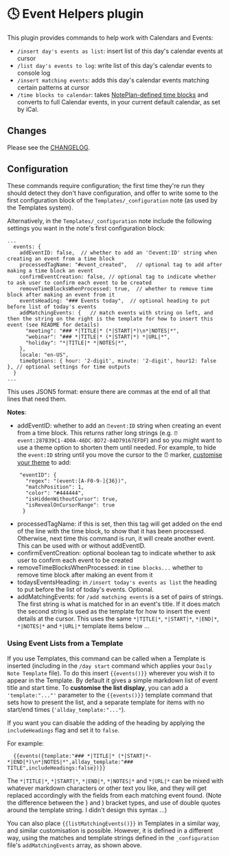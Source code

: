 # 🕓 Event Helpers plugin
This plugin provides commands to help work with Calendars and Events:

- `/insert day's events as list`: insert list of this day's calendar events at cursor
- `/list day's events to log`: write list of this day's calendar events to console log
- `/insert matching events`: adds this day's calendar events matching certain patterns at cursor
- `/time blocks to calendar`: takes [NotePlan-defined time blocks](https://help.noteplan.co/article/52-part-2-tasks-events-and-reminders#timeblocking) and converts to full Calendar events, in your current default calendar, as set by iCal.

## Changes
Please see the [CHANGELOG](CHANGELOG.md).

## Configuration
These commands require configuration; the first time they're run they should detect they don't have configuration, and offer to write some to the first configuration block of the `Templates/_configuration` note (as used by the Templates system).

Alternatively, in the `Templates/_configuration` note include the following settings you want in the note's first configuration block:

```jsonc
...
  events: {
    addEventID: false,  // whether to add an '⏰event:ID' string when creating an event from a time block
    processedTagName: "#event_created",   // optional tag to add after making a time block an event
    confirmEventCreation: false, // optional tag to indicate whether to ask user to confirm each event to be created
    removeTimeBlocksWhenProcessed: true,  // whether to remove time block after making an event from it
    eventsHeading: "### Events today",  // optional heading to put before list of today's events
    addMatchingEvents: {   // match events with string on left, and then the string on the right is the template for how to insert this event (see README for details)
      "meeting": "### *|TITLE|* (*|START|*)\n*|NOTES|*",
      "webinar": "### *|TITLE|* (*|START|*) *|URL|*",
      "holiday": "*|TITLE|* *|NOTES|*",
    },
    locale: "en-US",
    timeOptions: { hour: '2-digit', minute: '2-digit', hour12: false }, // optional settings for time outputs
  }
...
```
This uses JSON5 format: ensure there are commas at the end of all that lines that need them.

**Notes**:
- addEventID: whether to add an `⏰event:ID` string when creating an event from a time block. This returns rather long strings (e.g. `⏰event:287B39C1-4D0A-46DC-BD72-84D79167EFDF`) and so you might want to use a theme option to shorten them until needed. For example, to hide the `event:ID` string until you move the cursor to the ⏰ marker, [customise your theme](https://help.noteplan.co/article/44-customize-themes) to add:
```jsonc
    "eventID": {
      "regex": "(event:[A-F0-9-]{36})",
      "matchPosition": 1,
      "color": "#444444",
      "isHiddenWithoutCursor": true,
      "isRevealOnCursorRange": true
     }
```
- processedTagName: if this is set, then this tag will get added on the end of the line with the time block, to show that it has been processed. Otherwise, next time this command is run, it will create another event. This can be used with or without addEventID.
- confirmEventCreation: optional boolean tag to indicate whether to ask user to confirm each event to be created
- removeTimeBlocksWhenProcessed: in `time blocks...` whether to remove time block after making an event from it
- todaysEventsHeading: in `/insert today's events as list` the heading to put before the list of today's events. Optional.
- addMatchingEvents: for `/add matching events` is a set of pairs of strings. The first string is what is matched for in an event's title. If it does match the second string is used as the template for how to insert the event details at the cursor.  This uses the same `*|TITLE|*`, `*|START|*`, `*|END|*`, `*|NOTES|*` and `*|URL|*` template items below ...

### Using Event Lists from a Template
If you use Templates, this command can be called when a Template is inserted (including in the `/day start` command which applies your `Daily Note Template` file). To do this insert `{{events()}}` wherever you wish it to appear in the Template.  By default it gives a simple markdown list of event title and start time.  To **customise the list display**, you can add a `'template:"..."'` parameter to the `{{events()}}` template command that sets how to present the list, and a separate template for items with no start/end times (`'allday_template:"..."`).

If you want you can disable the adding of the heading by applying the `includeHeadings` flag and set it to `false`.

For example:

```jsonc
  {{events({template:"### *|TITLE|* (*|START|*-*|END|*)\n*|NOTES|*",allday_template:"### TITLE",includeHeadings:false})}}
```

The `*|TITLE|*`, `*|START|*`, `*|END|*`, `*|NOTES|*` and `*|URL|*` can be mixed with whatever markdown characters or other text you like, and they will get replaced accordingly with the fields from each matching event found. (Note the difference between the } and ) bracket types, and use of double quotes around the template string. I didn't design this syntax ...)

You can also place  `{{listMatchingEvents()}}` in Templates in a similar way, and similar customisation is possible. However, it is defined in a different way, using the matches and template strings defined in the `_configuration` file's `addMatchingEvents` array, as shown above.
